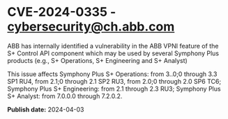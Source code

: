 # CVE-2024-0335 - cybersecurity@ch.abb.com


ABB has internally identified a vulnerability in the ABB VPNI feature of the S+ Control API component which may 
be used by several Symphony Plus products (e.g., S+ Operations, S+ Engineering and S+ Analyst)

This issue affects Symphony Plus S+ Operations: from 3..0;0 through 3.3 SP1 RU4, from 2.1;0 through 2.1 SP2 RU3, from 2.0;0 through 2.0 SP6 TC6; Symphony Plus S+ Engineering: from 2.1 through 2.3 RU3; Symphony Plus S+ Analyst: from 7.0.0.0 through 7.2.0.2.



**Publish date:** 2024-04-03
